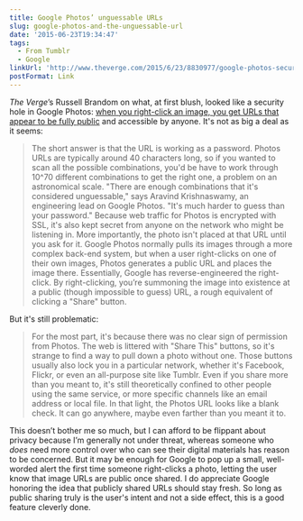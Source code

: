 ```yaml
---
title: Google Photos’ unguessable URLs
slug: google-photos-and-the-unguessable-url
date: '2015-06-23T19:34:47'
tags:
  - From Tumblr
  - Google
linkUrl: 'http://www.theverge.com/2015/6/23/8830977/google-photos-security-public-url-privacy-protected'
postFormat: Link
---
```

_The Verge_’s Russell Brandom on what, at first blush, looked like a security hole in Google Photos: [when you right-click an image, you get URLs that appear to be fully public](http://www.theverge.com/2015/6/23/8830977/google-photos-security-public-url-privacy-protected) and accessible by anyone. It's not as big a deal as it seems:

> The short answer is that the URL is working as a password. Photos URLs are typically around 40 characters long, so if you wanted to scan all the possible combinations, you'd be have to work through 10^70 different combinations to get the right one, a problem on an astronomical scale. "There are enough combinations that it's considered unguessable," says Aravind Krishnaswamy, an engineering lead on Google Photos. "It's much harder to guess than your password." Because web traffic for Photos is encrypted with SSL, it's also kept secret from anyone on the network who might be listening in. More importantly, the photo isn't placed at that URL until you ask for it. Google Photos normally pulls its images through a more complex back-end system, but when a user right-clicks on one of their own images, Photos generates a public URL and places the image there. Essentially, Google has reverse-engineered the right-click. By right-clicking, you’re summoning the image into existence at a public (though impossible to guess) URL, a rough equivalent of clicking a "Share" button.

But it's still problematic:

> For the most part, it's because there was no clear sign of permission from Photos. The web is littered with "Share This" buttons, so it's strange to find a way to pull down a photo without one. Those buttons usually also lock you in a particular network, whether it's Facebook, Flickr, or even an all-purpose site like Tumblr. Even if you share more than you meant to, it's still theoretically confined to other people using the same service, or more specific channels like an email address or local file. In that light, the Photos URL looks like a blank check. It can go anywhere, maybe even farther than you meant it to.

This doesn’t bother me so much, but I can afford to be flippant about privacy because I’m generally not under threat, whereas someone who _does_ need more control over who can see their digital materials has reason to be concerned. But it may be enough for Google to pop up a small, well-worded alert the first time someone right-clicks a photo, letting the user know that image URLs are public once shared. I do appreciate Google honoring the idea that publicly shared URLs should stay fresh. So long as public sharing truly is the user's intent and not a side effect, this is a good feature cleverly done.

